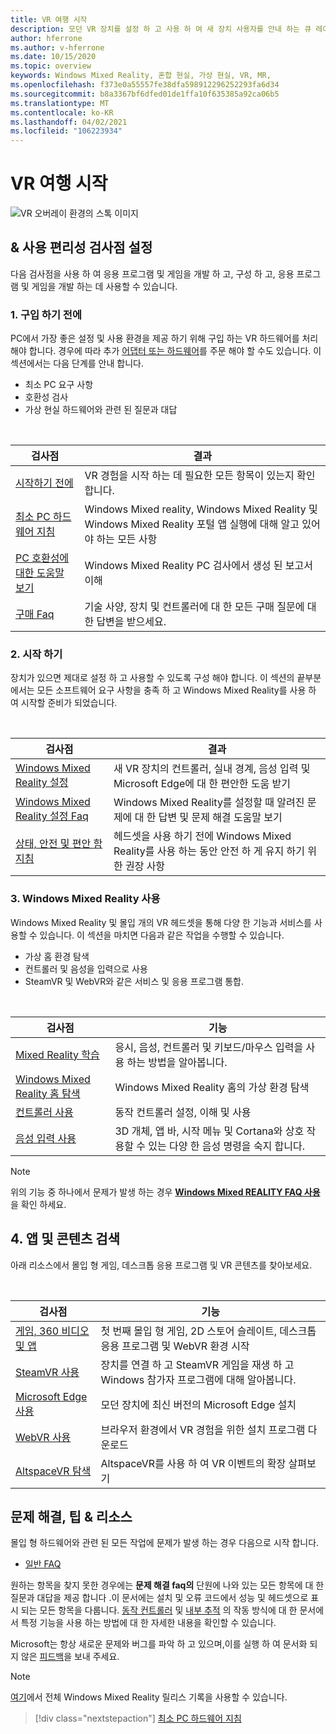 ```yaml
---
title: VR 여행 시작
description: 모던 VR 장치를 설정 하 고 사용 하 여 새 장치 사용자를 안내 하는 큐 레이트 검사점을 살펴보세요.
author: hferrone
ms.author: v-hferrone
ms.date: 10/15/2020
ms.topic: overview
keywords: Windows Mixed Reality, 혼합 현실, 가상 현실, VR, MR,
ms.openlocfilehash: f373e0a55557fe38dfa598912296252293fa6d34
ms.sourcegitcommit: b8a3367bf6dfed01de1ffa10f635385a92ca06b5
ms.translationtype: MT
ms.contentlocale: ko-KR
ms.lasthandoff: 04/02/2021
ms.locfileid: "106223934"
---
```

# <a name="start-your-vr-journey"></a>VR 여행 시작

![VR 오버레이 환경의 스톡 이미지](images/mr-win32-slates-pinspanel.png)

## <a name="setup--usability-checkpoints"></a>& 사용 편리성 검사점 설정

다음 검사점을 사용 하 여 응용 프로그램 및 게임을 개발 하 고, 구성 하 고, 응용 프로그램 및 게임을 개발 하는 데 사용할 수 있습니다.

### <a name="1-before-you-buy"></a>1. 구입 하기 전에

PC에서 가장 좋은 설정 및 사용 환경을 제공 하기 위해 구입 하는 VR 하드웨어를 처리 해야 합니다. 경우에 따라 추가 [어댑터 또는 하드웨어](recommended-adapters-for-windows-mixed-reality-capable-pcs.md)를 주문 해야 할 수도 있습니다. 이 섹션에서는 다음 단계를 안내 합니다.

* 최소 PC 요구 사항
* 호환성 검사
* 가상 현실 하드웨어와 관련 된 질문과 대답

<br>

|  검사점  |  결과  |
| --- | --- |
| [시작하기 전에](before-you-start.md) | VR 경험을 시작 하는 데 필요한 모든 항목이 있는지 확인 합니다. |
| [최소 PC 하드웨어 지침](windows-mixed-reality-minimum-pc-hardware-compatibility-guidelines.md) | Windows Mixed reality, Windows Mixed Reality 및 Windows Mixed Reality 포털 앱 실행에 대해 알고 있어야 하는 모든 사항 |
| [PC 호환성에 대한 도움말 보기](get-help-with-pc-compatibility.md) | Windows Mixed Reality PC 검사에서 생성 된 보고서 이해 |
| [구매 Faq](before-you-buy-faqs.md) | 기술 사양, 장치 및 컨트롤러에 대 한 모든 구매 질문에 대 한 답변을 받으세요. |

### <a name="2-getting-started"></a>2. 시작 하기

장치가 있으면 제대로 설정 하 고 사용할 수 있도록 구성 해야 합니다. 이 섹션의 끝부분에서는 모든 소프트웨어 요구 사항을 충족 하 고 Windows Mixed Reality를 사용 하 여 시작할 준비가 되었습니다.

<br>

|  검사점  |  결과  |
| --- | --- |
| [Windows Mixed Reality 설정](set-up-windows-mixed-reality.md) | 새 VR 장치의 컨트롤러, 실내 경계, 음성 입력 및 Microsoft Edge에 대 한 편안한 도움 받기 |
| [Windows Mixed Reality 설정 Faq](wmr-setup-faq.md) | Windows Mixed Reality를 설정할 때 알려진 문제에 대 한 답변 및 문제 해결 도움말 보기 |
| [상태, 안전 및 편안 함 지침](wmr-health-safety-comfort.md) | 헤드셋을 사용 하기 전에 Windows Mixed Reality를 사용 하는 동안 안전 하 게 유지 하기 위한 권장 사항  |

### <a name="3-using-windows-mixed-reality"></a>3. Windows Mixed Reality 사용

Windows Mixed Reality 및 몰입 개의 VR 헤드셋을 통해 다양 한 기능과 서비스를 사용할 수 있습니다. 이 섹션을 마치면 다음과 같은 작업을 수행할 수 있습니다.

* 가상 홈 환경 탐색
* 컨트롤러 및 음성을 입력으로 사용
* SteamVR 및 WebVR와 같은 서비스 및 응용 프로그램 통합.

<br>

|  검사점  |  기능  |
| --- | --- |
| [Mixed Reality 학습](learn-mixed-reality.md) | 응시, 음성, 컨트롤러 및 키보드/마우스 입력을 사용 하는 방법을 알아봅니다. |
| [Windows Mixed Reality 홈 탐색](your-mixed-reality-home.md) | Windows Mixed Reality 홈의 가상 환경 탐색  |
| [컨트롤러 사용](controllers-in-wmr.md) | 동작 컨트롤러 설정, 이해 및 사용 |
| [음성 입력 사용](using-speech-in-wmr.md) | 3D 개체, 앱 바, 시작 메뉴 및 Cortana와 상호 작용할 수 있는 다양 한 음성 명령을 숙지 합니다. |

> [!NOTE]
> 위의 기능 중 하나에서 문제가 발생 하는 경우 **[Windows Mixed REALITY FAQ 사용](using-wmr-faq.md)** 을 확인 하세요.

## <a name="4-discover-apps-and-content"></a>4. 앱 및 콘텐츠 검색

아래 리소스에서 몰입 형 게임, 데스크톱 응용 프로그램 및 VR 콘텐츠를 찾아보세요. 

<br>

|  검사점  |  기능  |
| --- | --- |
| [게임, 360 비디오 및 앱](using-games-and-apps-in-windows-mixed-reality.md) | 첫 번째 몰입 형 게임, 2D 스토어 슬레이트, 데스크톱 응용 프로그램 및 WebVR 환경 시작 |
| [SteamVR 사용](using-steamvr-with-windows-mixed-reality.md) | 장치를 연결 하 고 SteamVR 게임을 재생 하 고 Windows 참가자 프로그램에 대해 알아봅니다. |
| [Microsoft Edge 사용](using-microsoft-edge.md) | 모던 장치에 최신 버전의 Microsoft Edge 설치 |
| [WebVR 사용](webvr.md) | 브라우저 환경에서 VR 경험을 위한 설치 프로그램 다운로드 |
| [AltspaceVR 탐색](https://docs.microsoft.com/windows/mixed-reality/altspace-vr/journey) | AltspaceVR를 사용 하 여 VR 이벤트의 확장 살펴보기 |

## <a name="troubleshooting-tips--resources"></a>문제 해결, 팁 & 리소스

몰입 형 하드웨어와 관련 된 모든 작업에 문제가 발생 하는 경우 다음으로 시작 합니다.
 
* [일반 FAQ](troubleshooting-windows-mixed-reality.md) 

원하는 항목을 찾지 못한 경우에는 **문제 해결 faq의** 단원에 나와 있는 모든 항목에 대 한 질문과 대답을 제공 합니다 .이 문서에는 설치 및 오류 코드에서 성능 및 헤드셋으로 표시 되는 모든 항목을 다룹니다. [동작 컨트롤러](controllers-in-wmr.md) 및 [내부 추적](tracking-system.md) 의 작동 방식에 대 한 문서에서 특정 기능을 사용 하는 방법에 대 한 자세한 내용을 확인할 수 있습니다.

Microsoft는 항상 새로운 문제와 버그를 파악 하 고 있으며,이를 실행 하 여 문서화 되지 않은 [피드백](filing-feedback.md)을 보내 주세요.

> [!NOTE]
> [여기](mixed-reality-software.md)에서 전체 Windows Mixed Reality 릴리스 기록을 사용할 수 있습니다.

> [!div class="nextstepaction"]
> [최소 PC 하드웨어 지침](windows-mixed-reality-minimum-pc-hardware-compatibility-guidelines.md)

<br>
